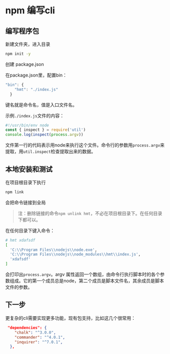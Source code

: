 # npm 编写cli

## 编写程序包

新建文件夹，进入目录

```bash
npm init -y
```

创建 package.json

在package.json里，配置bin：

```javascript
"bin": {
    "hmt": "./index.js"
  }
```

键名就是命令名，值是入口文件名。

示例`./index.js`文件的内容：

```js
#!/usr/bin/env node
const { inspect } = require('util')
console.log(inspect(process.argv))
```

文件第一行的代码表示用node来执行这个文件。命令行的参数用`process.argv`来提取，用`util.inspect`检查提取出来的数据。

## 本地安装和测试

在项目根目录下执行

```bash
npm link
```

会把命令链接到全局

> 注：删除链接的命令`npm unlink hmt`，不必在项目根目录下。在任何目录下都可以。

在任何目录下键入命令：

```bash
# hmt xdafsdf
[
  'C:\\Program Files\\nodejs\\node.exe',
  'C:\\Program Files\\nodejs\\node_modules\\hmt\\index.js',
  'xdafsdf'
]
```

会打印出`process.argv`。argv 属性返回一个数组，由命令行执行脚本时的各个参数组成。它的第一个成员总是node，第二个成员是脚本文件名，其余成员是脚本文件的参数。


## 下一步

更复杂的cli需要实现更多功能，现有包支持，比如这几个很常用：

```json
 "dependencies": {
    "chalk": "^3.0.0",
    "commander": "^4.0.1",
    "inquirer": "^7.0.1",
  },
```